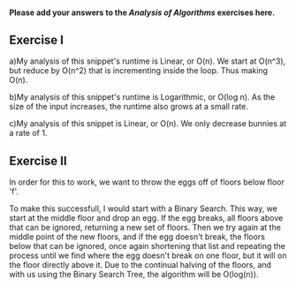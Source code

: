 #### Please add your answers to the ***Analysis of  Algorithms*** exercises here.

## Exercise I

a)My analysis of this snippet's runtime is Linear, or O(n). We start at O(n^3),
but reduce by O(n^2) that is incrementing inside the loop. Thus making O(n). 

b)My analysis of this snippet's runtime is Logarithmic, or O(log n). As the size
of the input increases, the runtime also grows at a small rate.

c)My analysis of this snippet is Linear, or O(n). We only decrease bunnies at a
rate of 1.

## Exercise II
In order for this to work, we want to throw the eggs off of floors below floor 'f'.

To make this successfull, I would start with a Binary Search. This way, we start at
the middle floor and drop an egg. If the egg breaks, all floors above that can be
ignored, returning a new set of floors. Then we try again at the middle point of the
new floors, and if the egg doesn't break, the floors below that can be ignored, once
again shortening that list and repeating the process until we find where the egg
doesn't break on one floor, but it will on the floor directly above it. Due to the
continual halving of the floors, and with us using the Binary Search Tree,
the algorithm will be O(log(n)). 
